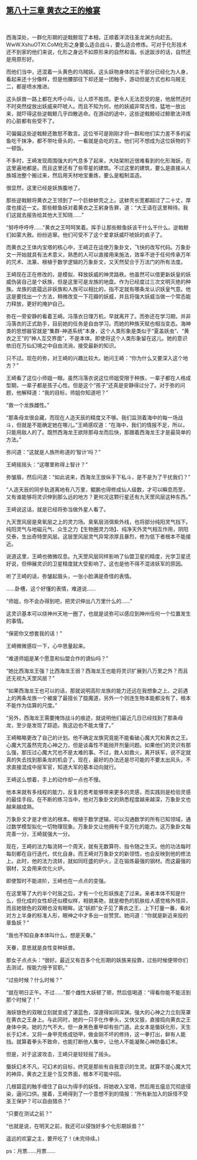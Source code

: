 ## [第八十三章 黄衣之王的飨宴](https://www.xxbiquge.com/11_11207/9036026.html)
﻿

  西海深处，一群化形期的逆戟鲸现了本相，正顺着洋流往圣龙渊方向赶去。WwW.XshuOTXt.CoM化形之身要么适合战斗，要么适合修炼。可对于化形技术还不到家的他们来说，化形之身远不如原形来的自然和谐。长途跋涉的话，自然还是用原形好。

  而他们当中，还混着一头黄色的乌贼妖。这头妖物身体的主干部分已经化为人身，看起来还十分像样，但是他腰部往下却还是一团触手，游动但是方式也和乌贼无二，都是喷水推进。

  这头妖兽一路上都在大呼小叫，让人烦不胜烦。更令人无法忍受的是，他居然还时不时突然绽放出妖威来吓唬人。而且不知为何，他的妖威非常古怪，猛地一放出来，就吓得这些逆戟鲸几乎四散逃命。在游动的途中，这些逆戟鲸经过鲸歌法淬炼的心脏都有些受不了。

  可偏偏这些逆戟鲸还敢怒不敢言。这位爷可是刚刚才将一群和他们实力差不多的鲨鱼吃干抹净，都不带吐骨头的，一看就是会吃的主。他们可不想成为这位妖物的下一顿饭。

  不多时，王崎发现周围强大的气息多了起来，大陆架附近很难看到的化形海妖，在这里遍地都是。而且这里还有了些零星的建筑。不过这里的建筑，要么是直接从人族城池整个搬过来，然后用天材地宝重炼，要么是粗制滥造。

  很显然，这里已经是妖族腹地了。

  那些逆戟鲸将黄衣之王领到了一个巨蚌蚌壳之上。这蚌壳长宽都超过了二十丈，厚度也接近一丈。那些鲸鱼妖对着黄衣之王躬身告罪，道：“大王请在这里稍待。我们这就去报告给其他大王知晓……”

  “努呼呼呼呼……”黄衣之王呵呵笑着。挥手让那些鲸鱼妖该干什么干什么。逆戟鲸们如蒙大赦。纷纷逃窜。他们可受不了这个爱拿妖威吓唬妖的疯子了。

  而黄衣之王体内宝塔的核心中，王崎正在运使万象卦文，飞快的改写代码。万象卦文一开始就具有法术意义，熟悉的人可以直接用来施法，效率不逊于任何传承万年的咒术、法篆、根植于数学逻辑的万象卦文，又天然契合于万法门的所有法度。

  王崎现在正在修改的，是模拟、释放妖威的神灵路秩。他虽然可以借更新妖皇的妖威伪装自己是个妖族，但是这里可是龙族的地盘。作为已经度过三次文明灭绝的种族。龙族的底蕴远非妖族和人族可以相比的，指不定就有哪条龙认识妖皇气意。他这是要找出一个方法，稍微改变一下花瓣的妖威，并且将强大妖威当做一个常态能力释放，更好的掩护自己。

  弥在一旁安静的看着王崎。冯落衣日理万机，早就离开了。而弥还在学习期，并非冯落衣的正式助手，目前她的任务是自由学习。而她的种族天赋也相当变态。海神类的思想器官就是“集群-神道系统”本身，这个人类形象是类似于“夏盖妖虫”、“黄衣之王”的“神人互交界面”，不是本体。即使将这个人类形象留在这儿。她的意识依旧在万仙幻境之中自由流淌，接受最新的知识。

  只不过。现在的弥，对王崎的兴趣比较大。她问王崎：“你为什么又要深入这个地方？”

  王崎看了这位小师姐一眼。虽然冯落衣说这位师姐受限于种族，一辈子都在人格成型期，一辈子都是孩子心性。但是这个“孩子”还真是安静得过分了。对于弥的问题，他解释道：“我的目标，师姐你知道吧？”

  “救一个龙族雌性。”

  “那条母龙很会藏，而现在人造天辰的精度又不够。我们监测着海中的每一场战斗，但就是不能确定她在哪儿。”王崎感叹道：“在海中，我们的情报不足，所以，只能用敌人的了。既然西海龙王欲除那母龙而后快，那跟着西海龙王才是最简单的方法。”

  弥问道：“这就是人族所称道的‘智计’吗？”

  王崎摇摇头：“这哪里称得上智计？”

  弥皱眉，然后问道：“如此说来，西海龙王放纵手下私斗，是不是为了干扰我们？”

  “人造天辰的同步轨道离地有八万里，鲲鹏也得修成仙人级数，才可以瞬息而至，又有谁能够将灵识伸到那么远的地方？更何况这颗行星还有九天罡风层这种东西。”

  王崎说这话，就是已经将弥当做外星人看了。

  九天罡风层是臭氧层之上的灵力场。臭氧层消弭紫外线，也将部分纯阳灵气挡下。纯阳灵气与地磁元气、众生之力【生物圈灵力场】、纯净天外灵气相互作用，阴阳交泰，生出奇特罡风层。这层罡风层灵气异常浓厚且暴烈，修为低下者根本不能接近。

  说道这里，王崎也微微叹息。九天罡风层同样影响了仙盟卫星的精度，光学卫星还好说，但伸展灵识的卫星精度就大受影响了。这也是他不得不混进妖军的原因。

  听了王崎的话，弥皱起眉头，一张小脸满是奇怪的表情。

  ……卧槽，这个好懂的表情，难道说……

  “师姐，你不会办得到吧，把灵识伸出八万里什么的……”

  这灵识基本可以绕神州天地一圈了，也就是说弥可以感应到神州任何一个位置发生的事情。

  “保密你又想套我的话！”

  王崎微微感叹一下，心中思量起来。

  “难道师姐是某个愿意和仙盟合作的谪仙吗？”

  “她比西海龙王强？比西海龙王弱？西海龙王也能将灵识扩展到八万里之外？而且还无视九天罡风层？”

  “如果西海龙王也可以的话，那就说明高阶龙族的能力还远在我想象之上。之前遇上的两条龙族一个被废了最擅长了胧魔道，另外一个则连生物本能都没有了，根本不能作为估算的尺度。”

  “另外，西海龙王需要掩饰战斗的痕迹，就说明他们最近几日已经找到了那条母龙，至少是发现了踪迹。我这边也不能太慢了。”

  王崎略略更改了自己的计划。他不确定龙族究竟能不能看破心魔大咒和黄衣之王。心魔大咒虽然完克心神之力，但是谈毒性不能抛开剂量问题。如果他们的灵识有那么强，那压过心魔大咒也不是太难的事。不过，救人如救火，离开妖军，说不定就真的失去找到那条龙的机会了。现在，最好的办法还是尽可能的不要太出风头，不求直接混成中层军官，知道大军的基本动向就行。

  王崎这么想着，手上的动作却一点也不慢。

  他本来就有多线程的能力，反复的思考能够带来更多的灵感，而实践则是检验灵感的最佳手段。在不断的练习当中，他对万象卦文的熟悉程度越来越深，万象卦文也越来越成熟。

  万象卦文才是才修法的根本。根植于数学逻辑，可以沟通数学的所有已知领域，通过数学模型拟化一切物理现象。万象卦文让他拥有千变万化的能力。这万象卦文每完善一分，王崎就强大一分。

  现在，王崎的法力每流转一个周天，就有无数算符、指令随之生灭。他的功法每时每刻都在自行迭代，优化自身。而王崎对万象卦文的新领悟，也会反映到他的修法上。此时，他的法力流转，就如同旺盛的炉火，正在锻炼最强的钢材。而这最强的钢材，又会用来优化火炉。

  即使暂时不能进阶，王崎也在一点点的变强。

  在这里等了大约半个时辰之后，才有一个化形妖族走了过来。来者本体不知是什么，但化成的女性却还似模似样，相貌美艳，就是橙色的肌肤给人感觉格外怪异，而且她银色的双眼也没有眼眸。这“妖颜”女子见了黄衣之王，上下打量一番，看对对方上半身的标准人形，眼神之中才多出一丝赞赏。她问道：“你就是新近来投的章鱼妖？”

  “我也不知自身本体叫什么，想是天眷。”

  天眷，意思就是良性变种妖兽。

  那女子点点头：“很好。最近又有百多个化形期的妖族来投靠，过些时候便带你们去测试，按能力授予官职。”

  “过些时候？什么时候？”

  “就在明日正午。不过……”那个雌性大妖顿了顿，然后低喝道：“得看你能不能活到那个时候了！”

  海妖银色的双眼立刻就变成了湛蓝色，深邃得如同深渊。强大的心神之力立刻笼罩在黄衣之王身上。与此同时，她的一只手化作拳头，又快又狠，直接捣向黄衣之王身体中央。她的力气不大，但一身黑色重甲却有些门道。此女本是蜃妖化形，天生长于幻术，又将一身甲壳练成铠甲，做金刚不坏的修持，这一拳打出，鲜有人能挡。就算着拳头不致命，也能打断他人集中，让他人不能凝聚心神防备幻术。

  但是，对于这波攻击，王崎只是轻轻摇了摇头。

  蜃妖幻术不凡，可幻术的目标，终究是那些有自我意识的生灵。就算不提心魔大咒的神异，黄衣之王是个互交界面，根本不可能中招。

  几根碧蓝的触手缠住了自以为得手的妖怪，将她收入宝塔，然后用五瘟总咒彻底侵染，逼问口供。接着，王崎得到了一个意想不到的情报：“所有新加入的妖怪不受圣王保护？可以自由猎杀？”

  “只要在测试之前？”

  “也就是说，在明天之前，我还可以侵蚀好多个化形期妖兽？”

  遥远的欢宴之主，要开吃了！(未完待续。)

  ps：月票……月票……
